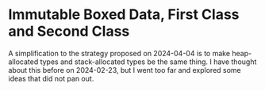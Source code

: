 # Immutable Boxed Data, First Class and Second Class

A simplification to the strategy proposed on 2024-04-04 is to make
heap-allocated types and stack-allocated types be the same thing. I have
thought about this before on 2024-02-23, but I went too far and explored
some ideas that did not pan out.
